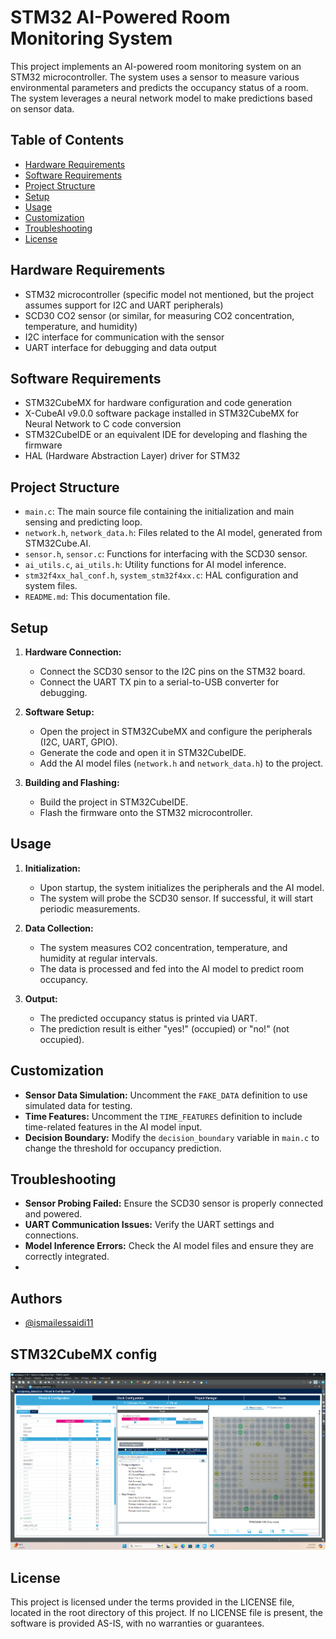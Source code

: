 # STM32 AI-Powered Room Monitoring System

This project implements an AI-powered room monitoring system on an STM32 microcontroller. The system uses a sensor to measure various environmental parameters and predicts the occupancy status of a room. The system leverages a neural network model to make predictions based on sensor data.

## Table of Contents

- [Hardware Requirements](#hardware-requirements)
- [Software Requirements](#software-requirements)
- [Project Structure](#project-structure)
- [Setup](#setup)
- [Usage](#usage)
- [Customization](#customization)
- [Troubleshooting](#troubleshooting)
- [License](#license)

## Hardware Requirements

- STM32 microcontroller (specific model not mentioned, but the project assumes support for I2C and UART peripherals)
- SCD30 CO2 sensor (or similar, for measuring CO2 concentration, temperature, and humidity)
- I2C interface for communication with the sensor
- UART interface for debugging and data output

## Software Requirements

- STM32CubeMX for hardware configuration and code generation
- X-CubeAI v9.0.0 software package installed in STM32CubeMX for Neural Network to C code conversion
- STM32CubeIDE or an equivalent IDE for developing and flashing the firmware
- HAL (Hardware Abstraction Layer) driver for STM32

## Project Structure

- `main.c`: The main source file containing the initialization and main sensing and predicting loop.
- `network.h`, `network_data.h`: Files related to the AI model, generated from STM32Cube.AI.
- `sensor.h`, `sensor.c`: Functions for interfacing with the SCD30 sensor.
- `ai_utils.c`, `ai_utils.h`: Utility functions for AI model inference.
- `stm32f4xx_hal_conf.h`, `system_stm32f4xx.c`: HAL configuration and system files.
- `README.md`: This documentation file.

## Setup

1. **Hardware Connection:**
   - Connect the SCD30 sensor to the I2C pins on the STM32 board.
   - Connect the UART TX pin to a serial-to-USB converter for debugging.

2. **Software Setup:**
   - Open the project in STM32CubeMX and configure the peripherals (I2C, UART, GPIO).
   - Generate the code and open it in STM32CubeIDE.
   - Add the AI model files (`network.h` and `network_data.h`) to the project.

3. **Building and Flashing:**
   - Build the project in STM32CubeIDE.
   - Flash the firmware onto the STM32 microcontroller.

## Usage

1. **Initialization:**
   - Upon startup, the system initializes the peripherals and the AI model.
   - The system will probe the SCD30 sensor. If successful, it will start periodic measurements.

2. **Data Collection:**
   - The system measures CO2 concentration, temperature, and humidity at regular intervals.
   - The data is processed and fed into the AI model to predict room occupancy.

3. **Output:**
   - The predicted occupancy status is printed via UART.
   - The prediction result is either "yes!" (occupied) or "no!" (not occupied).

## Customization

- **Sensor Data Simulation:** Uncomment the `FAKE_DATA` definition to use simulated data for testing.
- **Time Features:** Uncomment the `TIME_FEATURES` definition to include time-related features in the AI model input.
- **Decision Boundary:** Modify the `decision_boundary` variable in `main.c` to change the threshold for occupancy prediction.

## Troubleshooting

- **Sensor Probing Failed:** Ensure the SCD30 sensor is properly connected and powered.
- **UART Communication Issues:** Verify the UART settings and connections.
- **Model Inference Errors:** Check the AI model files and ensure they are correctly integrated.
- 
## Authors

- [@ismailessaidi11](https://www.github.com/ismailessaidi11)

## STM32CubeMX config 

![I2C parameters](./MX_config/I2C_parameter.png)

## License

This project is licensed under the terms provided in the LICENSE file, located in the root directory of this project. If no LICENSE file is present, the software is provided AS-IS, with no warranties or guarantees.
